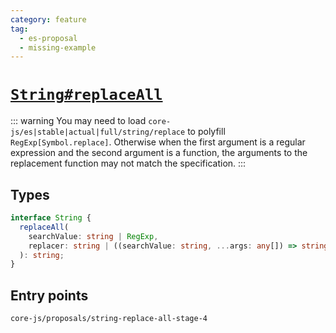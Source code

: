 ```yaml
---
category: feature
tag:
  - es-proposal
  - missing-example
---
```


# [`String#replaceAll`](https://github.com/tc39/proposal-string-replace-all)

::: warning
You may need to load `core-js/es|stable|actual|full/string/replace` to polyfill `RegExp[Symbol.replace]`. Otherwise when the first argument is a regular expression and the second argument is a function, the arguments to the replacement function may not match the specification.
:::

## Types

```ts
interface String {
  replaceAll(
    searchValue: string | RegExp,
    replacer: string | ((searchValue: string, ...args: any[]) => string)
  ): string;
}
```

## Entry points

```
core-js/proposals/string-replace-all-stage-4
```
